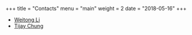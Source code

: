 +++
title = "Contacts"
menu = "main"
weight = 2
date = "2018-05-16"
+++

* [Weitong Li](mailto:weitong@vt.edu)
* [Tijay Chung](mailto:tijay@vt.edu)
